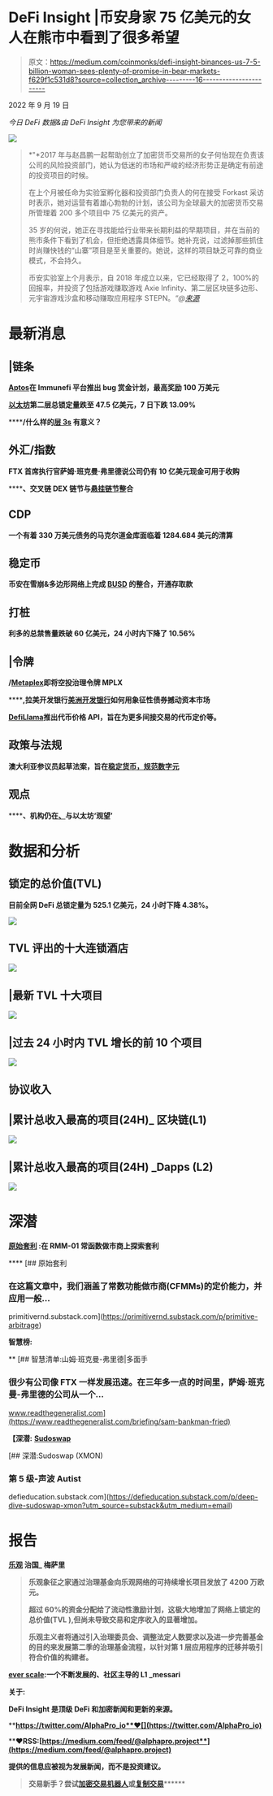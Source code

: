 # DeFi Insight |币安身家 75 亿美元的女人在熊市中看到了很多希望

> 原文：<https://medium.com/coinmonks/defi-insight-binances-us-7-5-billion-woman-sees-plenty-of-promise-in-bear-markets-f629f1c531d8?source=collection_archive---------16----------------------->

2022 年 9 月 19 日

*今日 DeFi 数据&由 DeFi Insight 为您带来的新闻*

![](img/435f12aee3371cf1b3b9c73a74aeee83.png)

> *"*2017 年与赵昌鹏一起帮助创立了加密货币交易所的女子何怡现在负责该公司的风险投资部门，她认为低迷的市场和严峻的经济形势正是确定有前途的投资项目的时候。
> 
> 在上个月被任命为实验室孵化器和投资部门负责人的何在接受 Forkast 采访时表示，她对运营有着雄心勃勃的计划，该公司为全球最大的加密货币交易所管理着 200 多个项目中 75 亿美元的资产。
> 
> 35 岁的何说，她正在寻找能给行业带来长期利益的早期项目，并在当前的熊市条件下看到了机会，但拒绝透露具体细节。她补充说，过滤掉那些抓住时尚赚快钱的“山寨”项目是至关重要的。她说，这样的项目缺乏可靠的商业模式，不会持久。
> 
> 币安实验室上个月表示，自 2018 年成立以来，它已经取得了 2，100%的回报率，并投资了包括游戏赚取游戏 Axie Infinity、第二层区块链多边形、元宇宙游戏沙盒和移动赚取应用程序 STEPN。*“@*[*来源*](https://forkast.news/binances-sees-plenty-of-promise-in-bear-markets/)

# 最新消息

## |链条

**[Aptos](https://immunefi.com/bounty/aptos/)在 Immunefi 平台推出 bug 赏金计划，最高奖励 100 万美元**

****[以太坊](https://l2beat.com/scaling/tvl/)第二层总锁定量跌至 47.5 亿美元，7 日下跌 13.09%****

******/**什么样的[层 3s](https://vitalik.ca/general/2022/09/17/layer_3.html) 有意义？****

## ****外汇/指数****

****FTX 首席执行官萨姆·班克曼·弗里德说公司仍有 10 亿美元现金可用于收购****

******、**交叉链 DEX 链节与[悬挂链节](/@ChainHopDEX/chainhop-x-sushi-a-step-forward-in-inter-chain-liquidity-cbd5e3f74d6b)整合****

## ****CDP****

****一个有着 330 万美元债务的马克尔道金库面临着 1284.684 美元的清算****

## ****稳定币****

******币安在雪崩&多边形网络上完成 [BUSD](https://www.binance.com/en/support/announcement/ce1d8dd1a87d4ad597bf3248f8890ab8) 的整合，开通存取款******

## ******打桩******

******利多的总禁售量跌破 60 亿美元，24 小时内下降了 10.56%******

## ******|令牌******

********/**[Metaplex](https://www.metaplex.com/)即将空投治理令牌 MPLX******

******,**拉美开发银行[美洲开发银行](https://www.ledgerinsights.com/idb-tokenized-bonds-blockchain/)如何用象征性债券撼动资本市场****

******[DefiLlama](https://twitter.com/DefiLlama/status/1571215984060399616)推出代币价格 API，旨在为更多间接交易的代币定价等。******

## ******政策与法规******

********澳大利亚参议员起草法案，旨在[稳定货币，规范数字元](https://cointelegraph.com/news/australian-senator-drafts-bill-aimed-at-stablecoin-digital-yuan-regulation)********

## ******观点******

********、**机构仍在[、](https://www.coindesk.com/business/2022/09/18/institutions-are-still-wait-and-see-with-ethereum/)与以太坊‘观望’******

# ****数据和分析****

## ****锁定的总价值(TVL)****

****目前全网 DeFi 总锁定量为 525.1 亿美元，24 小时下降 4.38%。****

****![](img/ce3abb7e1fcc728aef17e4ad91dcd420.png)****

## ****TVL 评出的十大连锁酒店****

****![](img/e2c38d89f28a28eee85ac7c389c73115.png)****

## ****|最新 TVL 十大项目****

****![](img/4ab579b7bbbf6f495a3ae12106858254.png)****

## ****|过去 24 小时内 TVL 增长的前 10 个项目****

****![](img/352a5406db78a96ba1588cca8bf26045.png)****

## ****协议收入****

## ****|累计总收入最高的项目(24H)_ 区块链(L1)****

****![](img/23afd5fcc9608eab8e3594b1ca8c63cc.png)****

## ****|累计总收入最高的项目(24H) _Dapps (L2)****

****![](img/6e14d9e7bdd8f84810ea181bfaa4675e.png)****

# ****深潜****

******[**原始套利**](https://primitivernd.substack.com/p/primitive-arbitrage) **:在 RMM-01 常函数做市商上探索套利********

****[](https://primitivernd.substack.com/p/primitive-arbitrage) [## 原始套利

### 在这篇文章中，我们涵盖了常数功能做市商(CFMMs)的定价能力，并应用一般…

primitivernd.substack.com](https://primitivernd.substack.com/p/primitive-arbitrage) 

**智慧榜:**[](https://twitter.com/mariogabriele/status/1571511448693530624?s=52&t=vuMhVuNZ5HvkVI1VsUoRpw)

**[](https://www.readthegeneralist.com/briefing/sam-bankman-fried) [## 智慧清单:山姆·班克曼-弗里德|多面手

### 很少有公司像 FTX 一样发展迅速。在三年多一点的时间里，萨姆·班克曼-弗里德的公司从一个…

www.readthegeneralist.com](https://www.readthegeneralist.com/briefing/sam-bankman-fried) 

**【深潜:** [**Sudoswap**](https://defieducation.substack.com/p/deep-dive-sudoswap-xmon?utm_source=substack&utm_medium=email)

[](https://defieducation.substack.com/p/deep-dive-sudoswap-xmon?utm_source=substack&utm_medium=email) [## 深潜:Sudoswap (XMON)

### 第 5 级-声波 Autist

defieducation.substack.com](https://defieducation.substack.com/p/deep-dive-sudoswap-xmon?utm_source=substack&utm_medium=email) 

# 报告

**[**乐观**](https://messari.io/report/state-of-optimism-governance) **治国**_ 梅萨里**

> **乐观象征之家通过治理基金向乐观网络的可持续增长项目发放了 4200 万欧元。**
> 
> **超过 60%的资金分配给了流动性激励计划，这极大地增加了网络上锁定的总价值(TVL ),但尚未导致交易和定序收入的显著增加。**
> 
> **乐观主义者将通过引入治理委员会、调整法定人数要求以及进一步完善基金的目的来发展第二季的治理基金流程，以针对第 1 层应用程序的迁移并吸引符合价值的构建者。**

****[**ever scale**](https://messari.io/report/everscale-an-evolving-community-led-l1)**:一个不断发展的、社区主导的 L1** _messari****

******关于:******

****DeFi Insight 是顶级 DeFi 和加密新闻和更新的来源。****

******https://twitter.com/AlphaPro_io**❤[](https://twitter.com/AlphaPro_io)****

********❤RSS:**[**https://medium.com/feed/@alphapro.project**](https://medium.com/feed/@alphapro.project)******

****提供的信息应被视为发展新闻，而不是投资建议。****

> ****交易新手？尝试[加密交易机器人](/coinmonks/crypto-trading-bot-c2ffce8acb2a)或[复制交易](/coinmonks/top-10-crypto-copy-trading-platforms-for-beginners-d0c37c7d698c)**********